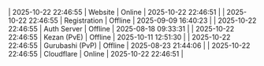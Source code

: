 | 2025-10-22 22:46:55 | Website | Online | 2025-10-22 22:46:51 |
| 2025-10-22 22:46:55 | Registration | Offline | 2025-09-09 16:40:23 |
| 2025-10-22 22:46:55 | Auth Server | Offline | 2025-08-18 09:33:31 |
| 2025-10-22 22:46:55 | Kezan (PvE) | Offline | 2025-10-11 12:51:30 |
| 2025-10-22 22:46:55 | Gurubashi (PvP) | Offline | 2025-08-23 21:44:06 |
| 2025-10-22 22:46:55 | Cloudflare | Online | 2025-10-22 22:46:51 |
